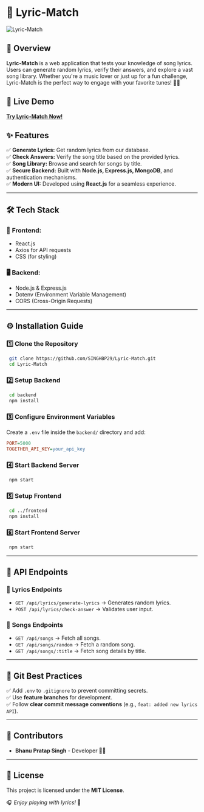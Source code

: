 # 🎵 Lyric-Match
![Lyric-Match](https://github.com/user-attachments/assets/7e9f17c1-6af5-4ab1-be22-6d34620bf362)

## 🌟 Overview
**Lyric-Match** is a web application that tests your knowledge of song lyrics. Users can generate random lyrics, verify their answers, and explore a vast song library. Whether you're a music lover or just up for a fun challenge, Lyric-Match is the perfect way to engage with your favorite tunes! 🎤🎶

## 🚀 Live Demo
[**Try Lyric-Match Now!**](https://lyric-match-8765.onrender.com)

## ✨ Features
✅ **Generate Lyrics:** Get random lyrics from our database.  
✅ **Check Answers:** Verify the song title based on the provided lyrics.  
✅ **Song Library:** Browse and search for songs by title.  
✅ **Secure Backend:** Built with **Node.js, Express.js, MongoDB**, and authentication mechanisms.  
✅ **Modern UI:** Developed using **React.js** for a seamless experience.

---

## 🛠 Tech Stack
### 🎨 **Frontend:**
- React.js
- Axios for API requests
- CSS (for styling)

### 🖥 **Backend:**
- Node.js & Express.js
- Dotenv (Environment Variable Management)
- CORS (Cross-Origin Requests)

---

## ⚙️ Installation Guide
### **1️⃣ Clone the Repository**
```sh
 git clone https://github.com/SINGHBP29/Lyric-Match.git
 cd Lyric-Match
```

### **2️⃣ Setup Backend**
```sh
 cd backend
 npm install
```

### **3️⃣ Configure Environment Variables**
Create a `.env` file inside the `backend/` directory and add:
```ini
PORT=5000
TOGETHER_API_KEY=your_api_key
```

### **4️⃣ Start Backend Server**
```sh
 npm start
```

### **5️⃣ Setup Frontend**
```sh
 cd ../frontend
 npm install
```

### **6️⃣ Start Frontend Server**
```sh
 npm start
```

---

## 🔌 API Endpoints
### 🎵 **Lyrics Endpoints**
- `GET /api/lyrics/generate-lyrics` → Generates random lyrics.
- `POST /api/lyrics/check-answer` → Validates user input.

### 🎼 **Songs Endpoints**
- `GET /api/songs` → Fetch all songs.
- `GET /api/songs/random` → Fetch a random song.
- `GET /api/songs/:title` → Fetch song details by title.

---

## 📌 Git Best Practices
✅ Add `.env` to `.gitignore` to prevent committing secrets.  
✅ Use **feature branches** for development.  
✅ Follow **clear commit message conventions** (e.g., `feat: added new lyrics API`).  

---

## 👥 Contributors
- **Bhanu Pratap Singh** - Developer 🧑‍💻

---

## 📜 License
This project is licensed under the **MIT License**.

🎧 _Enjoy playing with lyrics!_ 🚀
